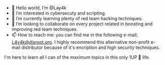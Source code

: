 - 👋 Hello world, I’m @Lay4k
- 👀 I’m interested in cybersecuty and scripting.
- 🌱 I’m currently learning plenty of red team hacking techniques.
- 💞️ I’m looking to collaborate on every project related in boosting and improving red team techniques.
- 📫 How to reach me: you can find me in the following e-mail; L4y4k@disroot.org.
I highly recommend this alternative non-profit e-mail distributor because of it's encription and high security techniques.

I'm here to learn all I can of the maximum topics in this only 1UP 🍄 life.

<!---
Lay4k/Lay4k is a ✨ special ✨ repository because its `README.md` (this file) appears on your GitHub profile.
You can click the Preview link to take a look at your changes.
--->
